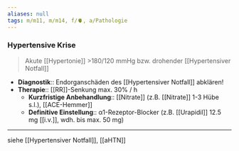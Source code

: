 ```yaml
---
aliases: null
tags: m/m11, m/m14, f/🫀, a/Pathologie
---
```

### Hypertensive Krise
> Akute [[Hypertonie]] >180/120 mmHg bzw. drohender [[Hypertensiver Notfall]]
- **Diagnostik**:: Endorganschäden des [[Hypertensiver Notfall]] abklären!
- **Therapie**:: [[RR]]-Senkung max. 30% / h
	- **Kurzfristige Anbehandlung**:: [[Nitrate]] (z.B. [[Nitrate]] 1-3 Hübe s.l.), [[ACE-Hemmer]]
	- **Definitive Einstellung**:: α1-Rezeptor-Blocker (z.B. [[Urapidil]] 12.5 mg [[i.v.]], wdh. bis max. 50 mg)
---
siehe [[Hypertensiver Notfall]], [[aHTN]]
